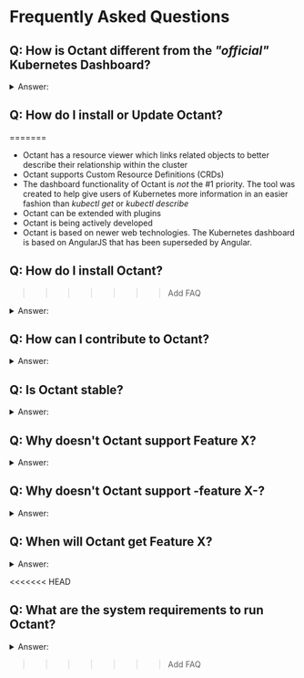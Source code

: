 # Frequently Asked Questions

## Q: How is Octant different from the _"official"_ Kubernetes Dashboard?

<details><summary> Answer: </summary> 

Kubernetes Dashboard is described as a **_"general purpose_**, web-based UI for Kubernetes clusters.", whereas **Octant** is designed to be a _"tool for **developers** to understand how applications run on a Kubernetes cluster."_ 

Octant provides more detail, is more extensible, uses newer technology, and is under more active development.

More specifically:
- Octant does not run in a cluster (by default). Instead, it runs locally on your workstation and uses your kubeconfig files
<<<<<<< HEAD
- Octant has a **resource viewer** which links related objects to better describe their relationship within the cluster
- Octant supports Custom Resource Definitions (CRDs)
- The dashboard functionality of Octant is _not_ the #1 priority. The tool was created to help give users of Kubernetes more information  in an easier fashion than _kubectl get_ or _kubectl describe_
- Octant can be extended with plugins 
    - Plugin docs here: [docs/plugins](https://github.com/vmware/octant/tree/master/docs/plugins)
- Octant is being very actively developed, with [major releases only weeks apart.](https://github.com/vmware/octant/releases)
- Octant is based on newer web technologies. The Kubernetes dashboard is based on "AngularJS" which has been superseded by "Angular". 

</details>

## Q: How do I install or Update Octant?
=======
- Octant has a resource viewer which links related objects to better describe their relationship within the cluster
- Octant supports Custom Resource Definitions (CRDs)
- The dashboard functionality of Octant is _not_ the #1 priority. The tool was created to help give users of Kubernetes more information  in an easier fashion than _kubectl get_ or _kubectl describe_
- Octant can be extended with plugins <link to plugin guide>
- Octant is being actively developed
- Octant is based on newer web technologies. The Kubernetes dashboard is based on AngularJS that has been superseded by Angular. 

</details>

## Q: How do I install Octant?
>>>>>>> Add FAQ
<details><summary> Answer: </summary>

## Installation


### Package (Linux only)

1. Download the `.deb` or `.rpm` from the [releases page](https://github.com/vmware/octant/releases).

2. Install with either `dpkg -i` or `rpm -i` respectively.

###  Windows

#### Chocolatey

1. Install using chocolatey with the following one-liner:

   ```sh
   choco install octant --confirm
   ```

#### Scoop

1. Add the [extras](https://github.com/lukesampson/scoop-extras) bucket.

   ```sh
   scoop bucket add extras
   ```

 2. Install using scoop.

   ```sh
   scoop install octant
   ```

### macOS

#### Homebrew

1. Install using Homebrew with the following one-liner:

   ```sh
   brew install octant
   ```

### Download a Pre-built Binary (Linux, macOS, Windows)

1. Open the [releases page](https://github.com/vmware/octant/releases) from a browser and download the latest tarball or zip file.

2. Extract the tarball or zip where `X.Y` is the release version:

    ```sh
    $ tar -xzvf ~/Downloads/octant_0.X.Y_Linux-64bit.tar.gz
    octant_0.X.Y_Linux-64bit/README.md
    octant_0.X.Y_Linux-64bit/octant
    ```

3. Verify it runs:

    ```sh
    $ ./octant_0.X.Y_Linux-64bit/octant version
    ```

<<<<<<< HEAD
### Upgrading

The process of upgrading Octant will depend on how you installed it. Generally, you can use Update or Upgrade functions of the package manager you used to install Octant. (e.g. brew upgrade octant)

If you downloaded a pre-built binary, you could download the new version and replace the old one manually.

=======
>>>>>>> Add FAQ
</details>

## Q: How can I contribute to Octant?
<details><summary> Answer: </summary>

<<<<<<< HEAD
Octant is a community-driven project, and as such welcomes new contributors from the community. 

Ways you can contribute with a Pull Request:
- Documentation
    - See something wrong or missing from our docs? 
    - Do you have a unique use-case not documented?
- Octant core
    - Octant is written mostly in Golang and Angular. Our hacking guide can be found [here](https://github.com/vmware/octant/blob/master/HACKING.md)
- Plugins
    - Octant has a very extensible plugin model designed to let contributors add functionality. A plugin can read objects, and allows users to add components to Octant's views.  
    - A sample plugin is available [here](https://github.com/vmware/octant/blob/master/cmd/octant-sample-plugin)
    - A list of community plugins for Octant will be assembled soon

=======
>>>>>>> Add FAQ
New contributors will need to sign a CLA (contributor license agreement). We also ask that a changelog entry is included with your pull request. Details are described in our [contributing](CONTRIBUTING.md) documentation.

See our [hacking](../HACKING.md) guide for getting your development environment setup.

See our [roadmap](../ROADMAP.md) for tentative features in a 1.0 release.

<<<<<<< HEAD
**Ways to contribute without a Pull Request?**
- Share the love on social media with the hashtag #octant
- Participate in Octant community meetings
- 


</details>

## Q: Is Octant stable?

<details><summary> Answer: </summary>

Octant is under active development, but each release is considered stable. 

Release information can be found here:
- [Releases](https://github.com/vmware/octant/releases)

Open Issues can be found here: 
- [Open Issues](https://github.com/vmware/octant/issues)

</details>

## Q: Why doesn't Octant support Feature X?

<details><summary> Answer: </summary>

Octant is a community driven project with contributions from volunteers around the world. 

If a feature you want is not already on our [Roadmap](https://github.com/vmware/octant/blob/master/ROADMAP.md), please feel free to [file an issue](https://github.com/vmware/octant/issues/new) and request it, or submit a Pull Request with your feature to be reviewed and [merged](https://github.com/vmware/octant/blob/master/CONTRIBUTING.md).
=======
</details>

## Q: Why doesn't Octant support -feature X-?

<details><summary> Answer: </summary>

Octant is a community driven project with contributions from volunteers around the world.
>>>>>>> Add FAQ

</details>

## Q: When will Octant get Feature X?

<details><summary> Answer: </summary>

See our [roadmap](../ROADMAP.md) for tentative features in a 1.0 release.

</details>

<<<<<<< HEAD
## Q: What are the system requirements to run Octant?

<details><summary> Answer: </summary>

Octant supports running on macOS, Windows and Linux using either [pre-built binaries](https://github.com/vmware/octant/releases) or [building directly from source.](https://github.com/vmware/octant/blob/master/HACKING.md)

Octant requires an active KUBECONFIG (i.e. kubectl configured and working).

Octant does not reqiure special permissions within your cluster because it uses your local kubeconfig information.
=======
## Q: What are the requirements to run Octant?

<details><summary> Answer: </summary>

...
>>>>>>> Add FAQ

</details>

## Q: How can I configure Octant to run in my Cluster?

<details><summary> Answer: </summary>

While Octant is designed to run on a developers desktop or laptop, it is possible to configure Octant to run inside a Kubernetes Cluster. Instructions are located here: https://github.com/vmware/octant/tree/master/examples/in-cluster

</details>

<<<<<<< HEAD
## Q: Where can I get help with Octant?

<details><summary>Answer: </summary>

The best way to get help is to file an issue on GitHub:
- https://github.com/vmware/octant/issues 


You can also reach out in our communities:

- On Slack 
    - slack.k8s.io #octant
- On Twitter 
    - [@ProjectOctant](https://twitter.com/projectoctant) 
    - Hashtag:  [#octant](https://twitter.com/search?q=%23octant)
- In Google Groups
    - https://groups.google.com/forum/#!forum/project-octant/

</details>

=======
>>>>>>> Add FAQ
## Q: Where is the Octant community?

<details><summary> Answer: </summary>

<<<<<<< HEAD
We welcome community engagement in the following places:

- On Slack 
    - slack.k8s.io #octant
- On Twitter 
    - [@ProjectOctant](https://twitter.com/projectoctant) 
    - Hashtag:  [#octant](https://twitter.com/search?q=%23octant)
- In Google Groups
    - https://groups.google.com/forum/#!forum/project-octant/


</details>




=======
Community info...

</details>

>>>>>>> Add FAQ

